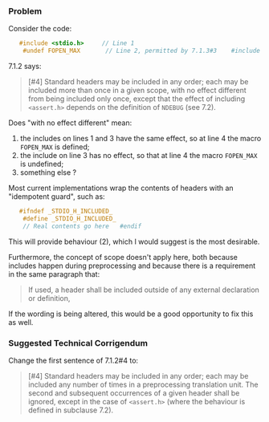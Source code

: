 ### Problem

Consider the code:

```c
   #include <stdio.h>     // Line 1
    #undef FOPEN_MAX       // Line 2, permitted by 7.1.3#3    #include <stdio.h>     // Line 3    #ifdef FOPEN_MAX       // Line 4
```

7.1.2 says:

> \[#4] Standard headers may be included in any order; each may be included more
> than once in a given scope, with no effect different from being included only
> once, except that the effect of including `<assert.h>` depends on the definition
> of `NDEBUG` (see 7.2).

Does "with no effect different" mean:

1. the includes on lines 1 and 3 have the same effect, so at line 4 the macro `FOPEN_MAX` is defined;
2. the include on line 3 has no effect, so that at line 4 the macro `FOPEN_MAX` is undefined;
3. something else ?

Most current implementations wrap the contents of headers with an "idempotent
guard", such as:

```c
   #ifndef _STDIO_H_INCLUDED_
    #define _STDIO_H_INCLUDED_
    // Real contents go here   #endif
```

This will provide behaviour (2), which I would suggest is the most desirable.

Furthermore, the concept of scope doesn't apply here, both because includes
happen during preprocessing and because there is a requirement in the same
paragraph that:

> If used, a header shall be included outside of any external declaration or
> definition,

If the wording is being altered, this would be a good opportunity to fix this as
well.

### Suggested Technical Corrigendum

Change the first sentence of 7.1.2#4 to:

> \[#4] Standard headers may be included in any order; each may be included any
> number of times in a preprocessing translation unit. The second and subsequent
> occurrences of a given header shall be ignored, except in the case of
> `<assert.h>` (where the behaviour is defined in subclause 7.2).
